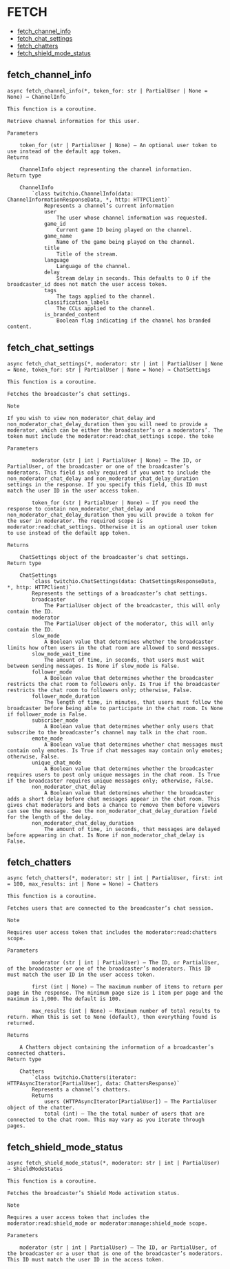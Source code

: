 # FETCH

-   [fetch_channel_info](#fetch_channel_info)
-   [fetch_chat_settings](#fetch_chat_settings)
-   [fetch_chatters](#fetch_chatters)
-   [fetch_shield_mode_status](#fetch_shield_mode_status)

## fetch_channel_info

`async fetch_channel_info(*, token_for: str | PartialUser | None = None) → ChannelInfo`

    This function is a coroutine.

    Retrieve channel information for this user.

    Parameters

        token_for (str | PartialUser | None) – An optional user token to use instead of the default app token.
    Returns

        ChannelInfo object representing the channel information.
    Return type

        ChannelInfo
            `class twitchio.ChannelInfo(data: ChannelInformationResponseData, *, http: HTTPClient)`
                Represents a channel’s current information
                user
                    The user whose channel information was requested.
                game_id
                    Current game ID being played on the channel.
                game_name
                    Name of the game being played on the channel.
                title
                    Title of the stream.
                language
                    Language of the channel.
                delay
                    Stream delay in seconds. This defaults to 0 if the broadcaster_id does not match the user access token.
                tags
                    The tags applied to the channel.
                classification_labels
                    The CCLs applied to the channel.
                is_branded_content
                    Boolean flag indicating if the channel has branded content.

## fetch_chat_settings

`async fetch_chat_settings(*, moderator: str | int | PartialUser | None = None, token_for: str | PartialUser | None = None) → ChatSettings`

    This function is a coroutine.

    Fetches the broadcaster’s chat settings.

    Note

    If you wish to view non_moderator_chat_delay and non_moderator_chat_delay_duration then you will need to provide a moderator, which can be either the broadcaster’s or a moderators’. The token must include the moderator:read:chat_settings scope. the toke

    Parameters

            moderator (str | int | PartialUser | None) – The ID, or PartialUser, of the broadcaster or one of the broadcaster’s moderators. This field is only required if you want to include the non_moderator_chat_delay and non_moderator_chat_delay_duration settings in the response. If you specify this field, this ID must match the user ID in the user access token.

            token_for (str | PartialUser | None) – If you need the response to contain non_moderator_chat_delay and non_moderator_chat_delay_duration then you will provide a token for the user in moderator. The required scope is moderator:read:chat_settings. Otherwise it is an optional user token to use instead of the default app token.

    Returns

        ChatSettings object of the broadcaster’s chat settings.
    Return type

        ChatSettings
            `class twitchio.ChatSettings(data: ChatSettingsResponseData, *, http: HTTPClient)`
            Represents the settings of a broadcaster’s chat settings.
            broadcaster
                The PartialUser object of the broadcaster, this will only contain the ID.
            moderator
                The PartialUser object of the moderator, this will only contain the ID.
            slow_mode
                A Boolean value that determines whether the broadcaster limits how often users in the chat room are allowed to send messages.
            slow_mode_wait_time
                The amount of time, in seconds, that users must wait between sending messages. Is None if slow_mode is False.
            follower_mode
                A Boolean value that determines whether the broadcaster restricts the chat room to followers only. Is True if the broadcaster restricts the chat room to followers only; otherwise, False.
            follower_mode_duration
                The length of time, in minutes, that users must follow the broadcaster before being able to participate in the chat room. Is None if follower_mode is False.
            subscriber_mode
                A Boolean value that determines whether only users that subscribe to the broadcaster’s channel may talk in the chat room.
            emote_mode
                A Boolean value that determines whether chat messages must contain only emotes. Is True if chat messages may contain only emotes; otherwise, False.
            unique_chat_mode
                A Boolean value that determines whether the broadcaster requires users to post only unique messages in the chat room. Is True if the broadcaster requires unique messages only; otherwise, False.
            non_moderator_chat_delay
                A Boolean value that determines whether the broadcaster adds a short delay before chat messages appear in the chat room. This gives chat moderators and bots a chance to remove them before viewers can see the message. See the non_moderator_chat_delay_duration field for the length of the delay.
            non_moderator_chat_delay_duration
                The amount of time, in seconds, that messages are delayed before appearing in chat. Is None if non_moderator_chat_delay is False.

## fetch_chatters

`async fetch_chatters(*, moderator: str | int | PartialUser, first: int = 100, max_results: int | None = None) → Chatters`

    This function is a coroutine.

    Fetches users that are connected to the broadcaster’s chat session.

    Note

    Requires user access token that includes the moderator:read:chatters scope.

    Parameters

            moderator (str | int | PartialUser) – The ID, or PartialUser, of the broadcaster or one of the broadcaster’s moderators. This ID must match the user ID in the user access token.

            first (int | None) – The maximum number of items to return per page in the response. The minimum page size is 1 item per page and the maximum is 1,000. The default is 100.

            max_results (int | None) – Maximum number of total results to return. When this is set to None (default), then everything found is returned.

    Returns

        A Chatters object containing the information of a broadcaster’s connected chatters.
    Return type

        Chatters
            `class twitchio.Chatters(iterator: HTTPAsyncIterator[PartialUser], data: ChattersResponse)`
            Represents a channel’s chatters.
            Returns
                users (HTTPAsyncIterator[PartialUser]) – The PartialUser object of the chatter.
                total (int) – The the total number of users that are connected to the chat room. This may vary as you iterate through pages.

## fetch_shield_mode_status

`async fetch_shield_mode_status(*, moderator: str | int | PartialUser) → ShieldModeStatus`

    This function is a coroutine.

    Fetches the broadcaster’s Shield Mode activation status.

    Note

    Requires a user access token that includes the moderator:read:shield_mode or moderator:manage:shield_mode scope.

    Parameters

        moderator (str | int | PartialUser) – The ID, or PartialUser, of the broadcaster or a user that is one of the broadcaster’s moderators. This ID must match the user ID in the access token.
